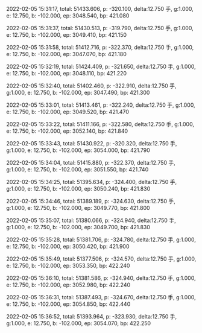 2022-02-05 15:31:17, total: 51433.606, p: -320.100, delta:12.750 手, g:1.000, e: 12.750, b: -102.000, ep: 3048.540, bp: 421.080

2022-02-05 15:31:37, total: 51430.513, p: -319.790, delta:12.750 手, g:1.000, e: 12.750, b: -102.000, ep: 3049.410, bp: 421.150

2022-02-05 15:31:58, total: 51412.716, p: -322.370, delta:12.750 手, g:1.000, e: 12.750, b: -102.000, ep: 3047.070, bp: 421.180

2022-02-05 15:32:19, total: 51424.409, p: -321.650, delta:12.750 手, g:1.000, e: 12.750, b: -102.000, ep: 3048.110, bp: 421.220

2022-02-05 15:32:40, total: 51402.460, p: -322.910, delta:12.750 手, g:1.000, e: 12.750, b: -102.000, ep: 3047.490, bp: 421.300

2022-02-05 15:33:01, total: 51413.461, p: -322.240, delta:12.750 手, g:1.000, e: 12.750, b: -102.000, ep: 3049.520, bp: 421.470

2022-02-05 15:33:22, total: 51411.166, p: -322.580, delta:12.750 手, g:1.000, e: 12.750, b: -102.000, ep: 3052.140, bp: 421.840

2022-02-05 15:33:43, total: 51430.922, p: -320.320, delta:12.750 手, g:1.000, e: 12.750, b: -102.000, ep: 3054.000, bp: 421.790

2022-02-05 15:34:04, total: 51415.880, p: -322.370, delta:12.750 手, g:1.000, e: 12.750, b: -102.000, ep: 3051.550, bp: 421.740

2022-02-05 15:34:25, total: 51395.634, p: -324.400, delta:12.750 手, g:1.000, e: 12.750, b: -102.000, ep: 3050.240, bp: 421.830

2022-02-05 15:34:46, total: 51389.189, p: -324.630, delta:12.750 手, g:1.000, e: 12.750, b: -102.000, ep: 3049.770, bp: 421.800

2022-02-05 15:35:07, total: 51380.066, p: -324.940, delta:12.750 手, g:1.000, e: 12.750, b: -102.000, ep: 3049.700, bp: 421.830

2022-02-05 15:35:28, total: 51381.706, p: -324.780, delta:12.750 手, g:1.000, e: 12.750, b: -102.000, ep: 3050.420, bp: 421.900

2022-02-05 15:35:49, total: 51377.506, p: -324.570, delta:12.750 手, g:1.000, e: 12.750, b: -102.000, ep: 3053.350, bp: 422.240

2022-02-05 15:36:10, total: 51381.586, p: -324.940, delta:12.750 手, g:1.000, e: 12.750, b: -102.000, ep: 3052.980, bp: 422.240

2022-02-05 15:36:31, total: 51387.493, p: -324.670, delta:12.750 手, g:1.000, e: 12.750, b: -102.000, ep: 3054.850, bp: 422.440

2022-02-05 15:36:52, total: 51393.964, p: -323.930, delta:12.750 手, g:1.000, e: 12.750, b: -102.000, ep: 3054.070, bp: 422.250